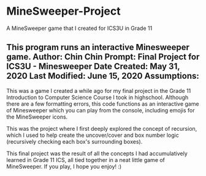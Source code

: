 # MineSweeper-Project
A MineSweeper game that I created for ICS3U in Grade 11

This program runs an interactive Minesweeper game.
Author: Chin Chin
Prompt: Final Project for ICS3U - Minesweeper
Date Created: May 31, 2020
Last Modified: June 15, 2020
Assumptions:
 ---

This was a game I created a while ago for my final project in the Grade 11 Introduction to Computer Science Course I took in highschool.
Although there are a few formatting errors, this code functions as an interactive game of Minesweeper which you can play from the console,
including emojis for the MineSweeper icons. 

This was the project where I first deeply explored the concept of recursion, which I used to help create the uncover/cover and box number logic 
(recursively checking each box's surrounding boxes).

This final project was the result of all the concepts I had accumulatively learned in Grade 11 ICS, all tied together in a neat little game of MineSweeper. 
If you play, I hope you enjoy! :)
